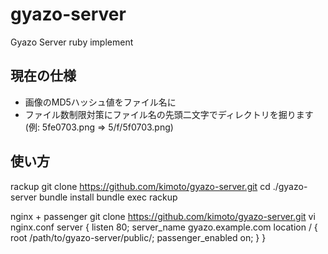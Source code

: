 gyazo-server
============

Gyazo Server ruby implement

現在の仕様
---------------
 * 画像のMD5ハッシュ値をファイル名に
 * ファイル数制限対策にファイル名の先頭二文字でディレクトリを掘ります (例: 5fe0703.png => 5/f/5f0703.png)

使い方
---------------
rackup
    git clone https://github.com/kimoto/gyazo-server.git
    cd ./gyazo-server
    bundle install
    bundle exec rackup

nginx + passenger
    git clone https://github.com/kimoto/gyazo-server.git
    vi nginx.conf
    server {
      listen 80;
      server_name gyazo.example.com
      location / {
        root /path/to/gyazo-server/public/;
        passenger_enabled on;
      }
    }

